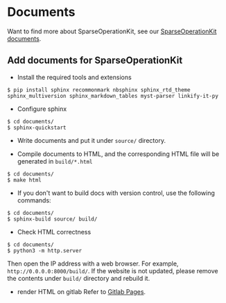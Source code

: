 # Documents #
Want to find more about SparseOperationKit, see our [SparseOperationKit documents](https://nvidia-merlin.github.io/HugeCTR/sparse_operation_kit/master/index.html).

## Add documents for SparseOperationKit ##
+ Install the required tools and extensions
```shell
$ pip install sphinx recommonmark nbsphinx sphinx_rtd_theme sphinx_multiversion sphinx_markdown_tables myst-parser linkify-it-py
```

+ Configure sphinx
```shell
$ cd documents/
$ sphinx-quickstart
```

+ Write documents and put it under `source/` directory.

+ Compile documents to HTML, and the corresponding HTML file will be generated in `build/*.html`
```shell
$ cd documents/
$ make html
```

+ If you don't want to build docs with version control, use the following commands:
```shell
$ cd documents/
$ sphinx-build source/ build/
```

+ Check HTML correctness
```shell
$ cd documents/
$ python3 -m http.server
```
Then open the IP address with a web browser. For example, `http://0.0.0.0:8000/build/`. If the website is not updated, please remove the contents under `build/` directory and rebuild it.

+ render HTML on gitlab
Refer to [Gitlab Pages](https://docs.gitlab.com/ee/user/project/pages/).
